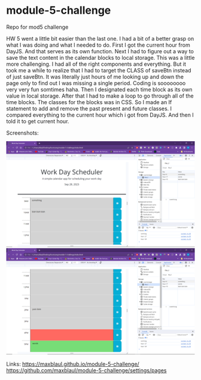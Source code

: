 # module-5-challenge
Repo for mod5 challenge

HW 5 went a little bit easier than the last one. I had a bit of a better grasp on what I was doing and what I needed to do. First I got the current hour from DayJS. And that serves as its own function. Next I had to figure out a way to save the text content in the calendar blocks to local storage. This was a little more challenging. I had all of the right components and everything. But it took me a while to realize that I had to target the CLASS of saveBtn instead of just saveBtn. It was literally just hours of me looking up and down the page only to find out I was missing a single period. Coding is soooooooo very very fun somtimes haha. Then I designated each time block as its own value in local storage. After that I had to make a loop to go through all of the time blocks. The classes for the blocks was in CSS. So I made an If statement to add and remove the past present and future classes. I compared everything to the current hour which i got from DayJS. And then I told it to get current hour. 

Screenshots:

![sc1](image.png)
![sc2](image-1.png)

Links:
https://maxblaul.github.io/module-5-challenge/
https://github.com/maxblaul/module-5-challenge/settings/pages
